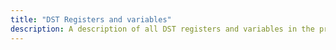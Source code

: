 ```yaml
---
title: "DST Registers and variables"
description: A description of all DST registers and variables in the projectdatabase.
---
```

